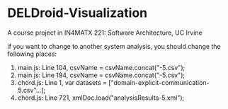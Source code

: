 # DELDroid-Visualization

A course project in IN4MATX 221: Software Architecture, UC Irvine

if you want to change to another system analysis, you should change the following places:

 1. main.js: Line 104, csvName = csvName.concat("-5.csv");
 2. main.js: Line 194, csvName = csvName.concat("-5.csv");
 3. chord.js: Line 1, var datasets = ["domain-explicit-communication-5.csv"...];
 4. chord.js: Line 721, xmlDoc.load("analysisResults-5.xml");
